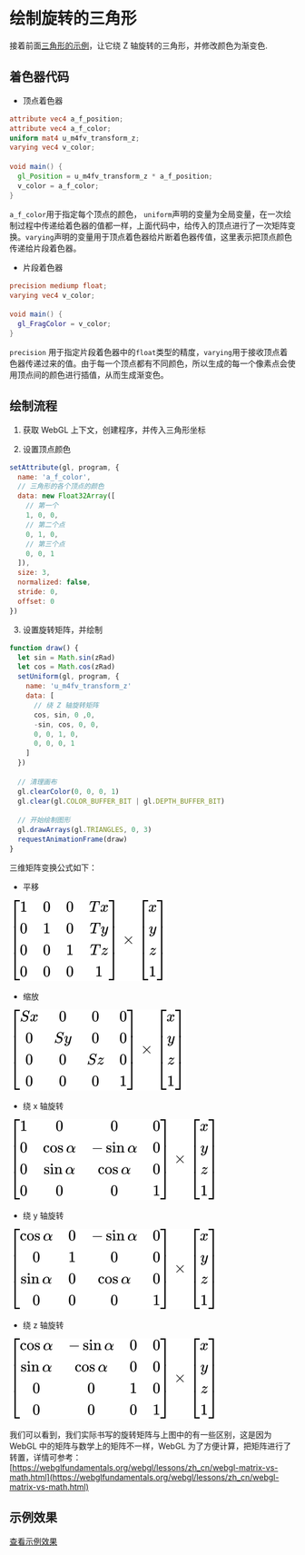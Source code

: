 # 绘制旋转的三角形

接着前面[三角形的示例](../2.%20%E7%BB%98%E5%88%B6%E4%B8%89%E8%A7%92%E5%BD%A2/)，让它绕 Z 轴旋转的三角形，并修改颜色为渐变色.

## 着色器代码

- 顶点着色器

```glsl
attribute vec4 a_f_position;
attribute vec4 a_f_color;
uniform mat4 u_m4fv_transform_z;
varying vec4 v_color;

void main() {
  gl_Position = u_m4fv_transform_z * a_f_position;
  v_color = a_f_color;
}
```

`a_f_color`用于指定每个顶点的颜色， `uniform`声明的变量为全局变量，在一次绘制过程中传递给着色器的值都一样，上面代码中，给传入的顶点进行了一次矩阵变换。`varying`声明的变量用于顶点着色器给片断着色器传值，这里表示把顶点颜色传递给片段着色器。

- 片段着色器

```glsl
precision mediump float;
varying vec4 v_color;

void main() {
  gl_FragColor = v_color;
}
```

`precision` 用于指定片段着色器中的`float`类型的精度，`varying`用于接收顶点着色器传递过来的值。由于每一个顶点都有不同颜色，所以生成的每一个像素点会使用顶点间的颜色进行插值，从而生成渐变色。

## 绘制流程

1. 获取 WebGL 上下文，创建程序，并传入三角形坐标

2. 设置顶点颜色

```js
setAttribute(gl, program, {
  name: 'a_f_color',
  // 三角形的各个顶点的颜色
  data: new Float32Array([
    // 第一个
    1, 0, 0,
    // 第二个点
    0, 1, 0,
    // 第三个点
    0, 0, 1
  ]),
  size: 3,
  normalized: false,
  stride: 0,
  offset: 0
})
```

3. 设置旋转矩阵，并绘制

```js
function draw() {
  let sin = Math.sin(zRad)
  let cos = Math.cos(zRad)
  setUniform(gl, program, {
    name: 'u_m4fv_transform_z'
    data: [
      // 绕 Z 轴旋转矩阵
      cos, sin, 0 ,0,
      -sin, cos, 0, 0,
      0, 0, 1, 0,
      0, 0, 0, 1
    ]
  })

  // 清理画布
  gl.clearColor(0, 0, 0, 1)
  gl.clear(gl.COLOR_BUFFER_BIT | gl.DEPTH_BUFFER_BIT)

  // 开始绘制图形
  gl.drawArrays(gl.TRIANGLES, 0, 3)
  requestAnimationFrame(draw)
}
```

三维矩阵变换公式如下：

- 平移

![平移](./translation-matrix.svg)

- 缩放

![缩放](./scaling-matrix.svg)

- 绕 x 轴旋转

![绕 x 轴旋转](./rotation-x-matrix.svg)

- 绕 y 轴旋转

![绕 y 轴旋转](./rotation-y-matrix.svg)

- 绕 z 轴旋转

![绕 z 轴旋转](./rotation-z-matrix.svg)

我们可以看到，我们实际书写的旋转矩阵与上图中的有一些区别，这是因为 WebGL 中的矩阵与数学上的矩阵不一样，WebGL 为了方便计算，把矩阵进行了转置，详情可参考：[https://webglfundamentals.org/webgl/lessons/zh_cn/webgl-matrix-vs-math.html](https://webglfundamentals.org/webgl/lessons/zh_cn/webgl-matrix-vs-math.html)

## 示例效果

[查看示例效果](./demo.html)

